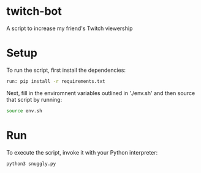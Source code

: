 # twitch-bot
A script to increase my friend's Twitch viewership

# Setup
To run the script, first install the dependencies:

```bash
run: pip install -r requirements.txt
```

Next, fill in the enviromnent variables outlined in './env.sh' and then source that script by running:

```bash
source env.sh
```

# Run

To execute the script, invoke it with your Python interpreter:

```bash
python3 snuggly.py
```
